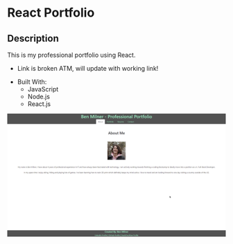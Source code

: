 # React Portfolio

## Description

This is my professional portfolio using React.

* Link is broken ATM, will update with working link!

- Built With:
    * JavaScript
    * Node.js
    * React.js

![screenshot](./client/public/screenshot.png)

